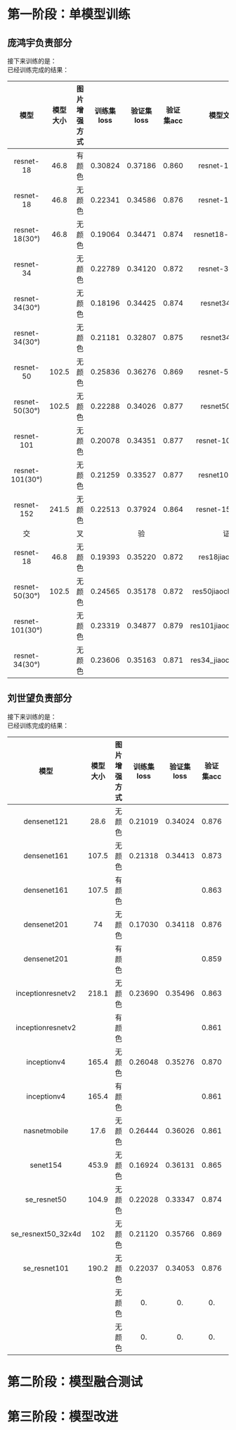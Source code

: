 # 第一阶段：单模型训练
## 庞鸿宇负责部分   
接下来训练的是：  
已经训练完成的结果：

| 模型 | 模型大小 | 图片增强方式 | 训练集loss | 验证集loss | 验证集acc | 模型文件名 |
| :-: | :-: | :-: | :-: | :-: | :-: | :-: |
| resnet-18  | 46.8  | 有颜色   | 0.30824 | 0.37186 | 0.860 | resnet-18-1.pth  |
| resnet-18  | 46.8  | 无颜色   | 0.22341 | 0.34586 | 0.876 | resnet-18-2.pth  |
| resnet-18(30°) | 46.8  | 无颜色 | 0.19064 | 0.34471 | 0.874 | resnet18-again.pth |
| resnet-34  |       | 无颜色   | 0.22789 | 0.34120 | 0.872 | resnet-34-0.pth  |
| resnet-34(30°) |       | 无颜色 | 0.18196 | 0.34425 | 0.874 | resnet34-2.pth     |
| resnet-34(30°) |       | 无颜色 | 0.21181 | 0.32807 | 0.875 | resnet34-1.pth     |
| resnet-50  | 102.5 | 无颜色   | 0.25836 | 0.36276 | 0.869 | resnet-50-1.pth  |
| resnet-50(30°) | 102.5 | 无颜色 | 0.22288 | 0.34026 | 0.877 | resnet50-2.pth     |
| resnet-101 |       | 无颜色   | 0.20078 | 0.34351 | 0.877 | resnet-101-0.pth |
|resnet-101(30°) |       | 无颜色 | 0.21259 | 0.33527 | 0.877 | resnet101-2.pth    |
| resnet-152 | 241.5 | 无颜色   | 0.22513 | 0.37924 | 0.864 | resnet-152-0.pth |
|      交      |       | 叉  |       | 验      |     |      证            |
| resnet-18  | 46.8  | 无颜色   | 0.19393 | 0.35220 | 0.872 | res18jiaocha.pth |
|resnet-50(30°)|  102.5 | 无颜色   | 0.24565 | 0.35178 | 0.872 | res50jiaocha_30.pth |  
|resnet-101(30°)|       | 无颜色   | 0.23319 | 0.34877 | 0.879 |res101jiaocha_30.pth|
|resnet-34(30°)|   | 无颜色   | 0.23606 | 0.35163 | 0.871 | res34_jiaocha_30.pth |    
     
## 刘世望负责部分   
接下来训练的是：  
已经训练完成的结果：

| 模型 | 模型大小 | 图片增强方式 | 训练集loss | 验证集loss | 验证集acc | 模型文件名|
| :-: | :-: | :-: | :-: | :-: | :-: | :-: |
| densenet121  |       28.6      |      无颜色       |      0.21019     |      0.34024      |      0.876     |     densenet121.pth      |
| densenet161  |       107.5      |      无颜色       |      0.21318     |     0.34413       |     0.873    |densenet161.pth     |
| densenet161  |       107.5       |       有颜色     |           |            |     0.863    |       densenet161_c.pth    |
| densenet201  |      74       |      无颜色       |     0.17030      |     0.34118       |     0.876      |      densenet201.pth     |
| densenet201  |              |      有颜色      |           |            |     0.859      |           |
| inceptionresnetv2  |      218.1       |     无颜色       |     0.23690      |      0.35496      |       0.863    |    inceptionresnetv2.pth       |
| inceptionresnetv2  |              |    有颜色        |           |            |     0.861      |           |
| inceptionv4  |      165.4       |      无颜色       |     0.26048      |      0.35276      |      0.870     |     inception4.pth      |
| inceptionv4  |      165.4       |      有颜色       |           |            |     0.861      |    inception4_c.pth       |
| nasnetmobile  |      17.6       |     无颜色      |     0.26444     |     0.36026     |     0.861     |   nasnetmobile.pth     |
|  senet154   |   453.9    | 无颜色   | 0.16924      | 0.36131      | 0.865    |        senet154.pth          |
|      se_resnet50      |    104.9   | 无颜色   | 0.22028      | 0.33347      | 0.874    |     se_resnet50.pth          |
|      se_resnext50_32x4d      |   102    | 无颜色   | 0.21120      | 0.35766      | 0.869    |       se_resnext50_32x4d.pth            |  
|     se_resnet101       |    190.2   | 无颜色   | 0.22037      | 0.34053      | 0.876    |        se_resnet101.pth           |
|            |       | 无颜色   | 0.      | 0.      | 0.    |                  |
|            |       | 无颜色   | 0.      | 0.      | 0.    |                  | 
# 第二阶段：模型融合测试
# 第三阶段：模型改进
